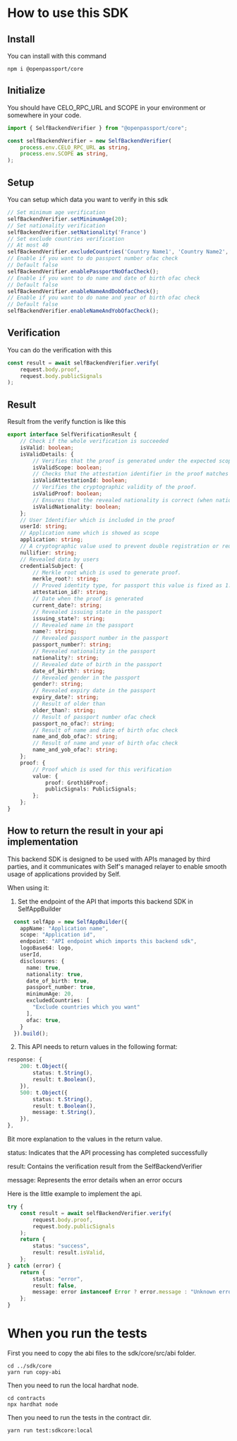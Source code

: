 # How to use this SDK
## Install
You can install with this command
```
npm i @openpassport/core
```

## Initialize
You should have CELO_RPC_URL and SCOPE in your environment or somewhere in your code.
```typescript
import { SelfBackendVerifier } from "@openpassport/core";

const selfBackendVerifier = new SelfBackendVerifier(
    process.env.CELO_RPC_URL as string,
    process.env.SCOPE as string,
);
```
## Setup
You can setup which data you want to verify in this sdk
```typescript
// Set minimum age verification
selfBackendVerifier.setMinimumAge(20);
// Set nationality verification
selfBackendVerifier.setNationality('France')
// Set exclude countries verification
// At most 40
selfBackendVerifier.excludeCountries('Country Name1', 'Country Name2', 'Coutry Name3', 'etc...');
// Enable if you want to do passport number ofac check
// Default false
selfBackendVerifier.enablePassportNoOfacCheck();
// Enable if you want to do name and date of birth ofac check
// Default false
selfBackendVerifier.enableNameAndDobOfacCheck();
// Enable if you want to do name and year of birth ofac check
// Default false
selfBackendVerifier.enableNameAndYobOfacCheck();
```

## Verification
You can do the verification with this
```typescript
const result = await selfBackendVerifier.verify(
    request.body.proof,
    request.body.publicSignals
);
```
## Result
Result from the verify function is like this
```typescript
export interface SelfVerificationResult {
    // Check if the whole verification is succeeded
    isValid: boolean;
    isValidDetails: {
        // Verifies that the proof is generated under the expected scope.
        isValidScope: boolean;
        // Checks that the attestation identifier in the proof matches the expected value.
        isValidAttestationId: boolean;
        // Verifies the cryptographic validity of the proof.
        isValidProof: boolean;
        // Ensures that the revealed nationality is correct (when nationality verification is enabled).
        isValidNationality: boolean;
    };
    // User Identifier which is included in the proof
    userId: string;
    // Application name which is showed as scope
    application: string;
    // A cryptographic value used to prevent double registration or reuse of the same proof.
    nullifier: string;
    // Revealed data by users
    credentialSubject: {
        // Merkle root which is used to generate proof.
        merkle_root?: string;
        // Proved identity type, for passport this value is fixed as 1.
        attestation_id?: string;
        // Date when the proof is generated
        current_date?: string;
        // Revealed issuing state in the passport
        issuing_state?: string;
        // Revealed name in the passport 
        name?: string;
        // Revealed passport number in the passport 
        passport_number?: string;
        // Revealed nationality in the passport
        nationality?: string;
        // Revealed date of birth in the passport
        date_of_birth?: string;
        // Revealed gender in the passport
        gender?: string;
        // Revealed expiry date in the passport
        expiry_date?: string;
        // Result of older than
        older_than?: string;
        // Result of passport number ofac check
        passport_no_ofac?: string;
        // Result of name and date of birth ofac check
        name_and_dob_ofac?: string;
        // Result of name and year of birth ofac check
        name_and_yob_ofac?: string;
    };
    proof: {
        // Proof which is used for this verification
        value: {
            proof: Groth16Proof;
            publicSignals: PublicSignals;
        };
    };
}
```

## How to return the result in your api implementation
This backend SDK is designed to be used with APIs managed by third parties, and it communicates with Self's managed relayer to enable smooth usage of applications provided by Self.

When using it:
1. Set the endpoint of the API that imports this backend SDK in SelfAppBuilder
```typescript
  const selfApp = new SelfAppBuilder({
    appName: "Application name",
    scope: "Application id",
    endpoint: "API endpoint which imports this backend sdk",
    logoBase64: logo,
    userId,
    disclosures: {
      name: true,
      nationality: true,
      date_of_birth: true,
      passport_number: true,
      minimumAge: 20,
      excludedCountries: [
        "Exclude countries which you want"
      ],
      ofac: true,
    }
  }).build();
```

2. This API needs to return values in the following format:
```typescript
response: {
    200: t.Object({
        status: t.String(),
        result: t.Boolean(),
    }),
    500: t.Object({
        status: t.String(),
        result: t.Boolean(),
        message: t.String(),
    }),
},
```
Bit more explanation to the values in the return value.

status: Indicates that the API processing has completed successfully

result: Contains the verification result from the SelfBackendVerifier

message: Represents the error details when an error occurs

Here is the little example to implement the api.

```typescript
try {
    const result = await selfBackendVerifier.verify(
        request.body.proof,
        request.body.publicSignals
    );
    return {
        status: "success",
        result: result.isValid,
    };
} catch (error) {
    return {
        status: "error",
        result: false,
        message: error instanceof Error ? error.message : "Unknown error",
    };
}
```

# When you run the tests

First you need to copy the abi files to the sdk/core/src/abi folder.

```
cd ../sdk/core
yarn run copy-abi
```

Then you need to run the local hardhat node.

```
cd contracts
npx hardhat node
```

Then you need to run the tests in the contract dir.

```
yarn run test:sdkcore:local
```